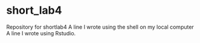 # short_lab4
Repository for shortlab4
A line I wrote using the shell on my local computer
A line I wrote using Rstudio.